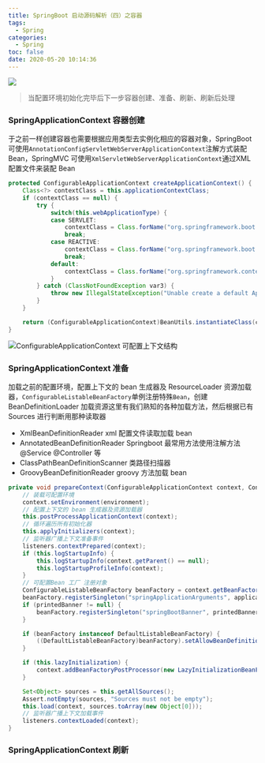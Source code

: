 ```yaml
---
title: SpringBoot 启动源码解析（四）之容器
tags:
  - Spring
categories:
  - Spring
toc: false
date: 2020-05-20 10:14:36
---
```


![](/images/spring.jpg)
> 当配置环境初始化完毕后下一步容器创建、准备、刷新、刷新后处理

### SpringApplicationContext 容器创建
于之前一样创建容器也需要根据应用类型去实例化相应的容器对象，SpringBoot 可使用`AnnotationConfigServletWebServerApplicationContext`注解方式装配 Bean，SpringMVC 可使用`XmlServletWebServerApplicationContext`通过XML配置文件来装配 Bean 

``` java
protected ConfigurableApplicationContext createApplicationContext() {
    Class<?> contextClass = this.applicationContextClass;
    if (contextClass == null) {
        try {
            switch(this.webApplicationType) {
            case SERVLET:
                contextClass = Class.forName("org.springframework.boot.web.servlet.context.AnnotationConfigServletWebServerApplicationContext");
                break;
            case REACTIVE:
                contextClass = Class.forName("org.springframework.boot.web.reactive.context.AnnotationConfigReactiveWebServerApplicationContext");
                break;
            default:
                contextClass = Class.forName("org.springframework.context.annotation.AnnotationConfigApplicationContext");
            }
        } catch (ClassNotFoundException var3) {
            throw new IllegalStateException("Unable create a default ApplicationContext, please specify an ApplicationContextClass", var3);
        }
    }

    return (ConfigurableApplicationContext)BeanUtils.instantiateClass(contextClass);
}
```
![ConfigurableApplicationContext 可配置上下文结构](/images/2020/05/19/beb83e10-99b4-11ea-bc19-85fa9aca2a18.png)

### SpringApplicationContext 准备
加载之前的配置环境，配置上下文的 bean 生成器及 ResourceLoader 资源加载器，`ConfigurableListableBeanFactory`单例注册特殊`Bean`，创建 BeanDefinitionLoader 加载资源这里有我们熟知的各种加载方法，然后根据已有 Sources 进行判断用那种读取器

- XmlBeanDefinitionReader xml 配置文件读取加载 bean
- AnnotatedBeanDefinitionReader Springboot 最常用方法使用注解方法 @Service @Controller 等
- ClassPathBeanDefinitionScanner 类路径扫描器
- GroovyBeanDefinitionReader groovy 方法加载 bean
``` java
private void prepareContext(ConfigurableApplicationContext context, ConfigurableEnvironment environment, SpringApplicationRunListeners listeners, ApplicationArguments applicationArguments, Banner printedBanner) {
    // 装载可配置环境 
    context.setEnvironment(environment);
    // 配置上下文的 bean 生成器及资源加载器
    this.postProcessApplicationContext(context);
    // 循环遍历所有初始化器
    this.applyInitializers(context);
    // 监听器广播上下文准备事件
    listeners.contextPrepared(context);
    if (this.logStartupInfo) {
        this.logStartupInfo(context.getParent() == null);
        this.logStartupProfileInfo(context);
    }
    // 可配置Bean 工厂 注册对象
    ConfigurableListableBeanFactory beanFactory = context.getBeanFactory();
    beanFactory.registerSingleton("springApplicationArguments", applicationArguments);
    if (printedBanner != null) {
        beanFactory.registerSingleton("springBootBanner", printedBanner);
    }

    if (beanFactory instanceof DefaultListableBeanFactory) {
        ((DefaultListableBeanFactory)beanFactory).setAllowBeanDefinitionOverriding(this.allowBeanDefinitionOverriding);
    }

    if (this.lazyInitialization) {
        context.addBeanFactoryPostProcessor(new LazyInitializationBeanFactoryPostProcessor());
    }

    Set<Object> sources = this.getAllSources();
    Assert.notEmpty(sources, "Sources must not be empty");
    this.load(context, sources.toArray(new Object[0]));
    // 监听器广播上下文加载事件
    listeners.contextLoaded(context);
}
```

### SpringApplicationContext 刷新
